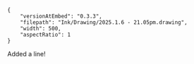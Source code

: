 
```handdrawn-ink
{
	"versionAtEmbed": "0.3.3",
	"filepath": "Ink/Drawing/2025.1.6 - 21.05pm.drawing",
	"width": 500,
	"aspectRatio": 1
}
```
Added a line!